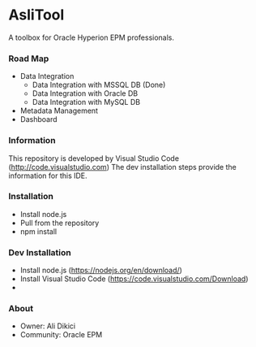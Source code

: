 # AsliTool #

A toolbox for Oracle Hyperion EPM professionals.

### Road Map  ###
* Data Integration
    * Data Integration with MSSQL DB (Done)
    * Data Integration with Oracle DB
    * Data Integration with MySQL DB
* Metadata Management
* Dashboard

### Information ###
This repository is developed by Visual Studio Code (http://code.visualstudio.com)
The dev installation steps provide the information for this IDE.

### Installation ###

* Install node.js
* Pull from the repository
* npm install

### Dev Installation ###
* Install node.js (https://nodejs.org/en/download/)
* Install Visual Studio Code (https://code.visualstudio.com/Download)
* 

### About ###
* Owner: Ali Dikici
* Community: Oracle EPM